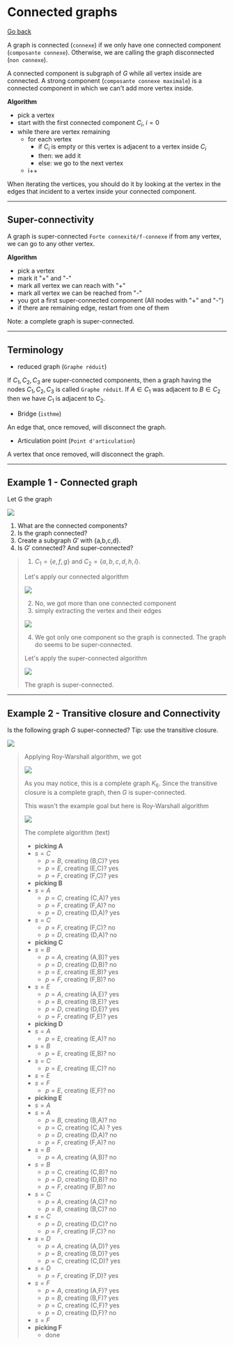 # Connected graphs

[Go back](..#advanced-terminology)

A graph is connected (`connexe`) if we only have one connected component (`composante connexe`). Otherwise, we are calling the graph disconnected (`non connexe`).

A connected component is subgraph of $G$ while all vertex inside are connected. A strong component (`composante connexe maximale`) is a connected component in which we can't add more vertex inside.

**Algorithm**

* pick a vertex
* start with the first connected component $C_i$, $i=0$
* while there are vertex remaining
  * for each vertex
    * if $C_i$ is empty or this vertex is adjacent to a vertex inside $C_i$
    * then: we add it
    * else: we go to the next vertex
  * i++

When iterating the vertices, you should do it by looking at the vertex in the edges that incident to a vertex inside your connected component.

<hr class="sl">

## Super-connectivity

A graph is super-connected `Forte connexité/f-connexe` if from any vertex, we can go to any other vertex.

**Algorithm**

* pick a vertex
* mark it "+" and "-"
* mark all vertex we can reach with "+"
* mark all vertex we can be reached from "-"
* you got a first super-connected component (All nodes with "+" and "-")
* if there are remaining edge, restart from one of them

Note: a complete graph is super-connected.

<hr class="sl">

## Terminology

* reduced graph (``Graphe réduit``)

If $C_1, C_2, C_3$ are super-connected components, then a graph having the nodes $C_1, C_2, C_3$ is called ``Graphe réduit``. If $A \in C_1$ was adjacent to $B \in C_2$ then we have $C_1$ is adjacent to $C_2$.

* Bridge (`isthme`)

An edge that, once removed, will disconnect the graph.

* Articulation point (`Point d'articulation`)

A vertex that once removed, will disconnect the graph.

<hr class="sr">

## Example 1 - Connected graph

Let G the graph

![](images/connected/connected1.svg)

1. What are the connected components?
2. Is the graph connected?
3. Create a subgraph $G'$ with $\text{\{a,b,c,d\}}$.
4. Is $G'$ connected? And super-connected?

<blockquote class="spoiler">

1. $C_1=\{e,f,g\}$ and $C_2=\{a,b,c,d,h,i\}$.

Let's apply our connected algorithm

![](images/connected/connected1-1.png)

2. No, we got more than one connected component
3. simply extracting the vertex and their edges

![](images/connected/connected1-2.svg)

4. We got only one component so the graph is connected. The graph do seems to be super-connected.

Let's apply the super-connected algorithm

![](images/connected/connected1-3.png)

The graph is super-connected.

</blockquote>

<hr class="sl">

## Example 2 - Transitive closure and Connectivity

Is the following graph $G$ super-connected? Tip: use the transitive closure.

![](images/connected/connected2.png)

<blockquote class="spoiler">

Applying Roy-Warshall algorithm, we got

![](images/connected/connected2-1.svg)

As you may notice, this is a complete graph $K_{6}$. Since the transitive closure is a complete graph, then $G$ is super-connected.

This wasn't the example goal but here is Roy-Warshall algorithm

![](images/connected/connected2-2.png)

The complete algorithm (text)


* **picking A**
* $s=C$
  * $p=B$, creating (B,C)? yes
  * $p=E$, creating (E,C)? yes
  * $p=F$, creating (F,C)? yes
* **picking B**
* $s=A$
  * $p=C$, creating (C,A)? yes
  * $p=F$, creating (F,A)? no
  * $p=D$, creating (D,A)? yes
* $s=C$
  * $p=F$, creating (F,C)? no
  * $p=D$, creating (D,A)? no
* **picking C**
* $s=B$
  * $p=A$, creating (A,B)? yes
  * $p=D$, creating (D,B)? no
  * $p=E$, creating (E,B)? yes
  * $p=F$, creating (F,B)? no
* $s=E$
  * $p=A$, creating (A,E)? yes
  * $p=B$, creating (B,E)? yes
  * $p=D$, creating (D,E)? yes
  * $p=F$, creating (F,E)? yes
* **picking D**
* $s=A$
  * $p=E$, creating (E,A)? no
* $s=B$
  * $p=E$, creating (E,B)? no
* $s=C$
  * $p=E$, creating (E,C)? no
* $s=E$
* $s=F$
  * $p=E$, creating (E,F)? no
* **picking E**
* $s=A$
* $s=A$
  * $p=B$, creating (B,A)? no
  * $p=C$, creating (C,A) ? yes
  * $p=D$, creating (D,A)? no
  * $p=F$, creating (F,A)? no
* $s=B$
  * $p=A$, creating (A,B)? no
* $s=B$
  * $p=C$, creating (C,B)? no
  * $p=D$, creating (D,B)? no
  * $p=F$, creating (F,B)? no
* $s=C$
  * $p=A$, creating (A,C)? no
  * $p=B$, creating (B,C)? no
* $s=C$
  * $p=D$, creating (D,C)? no
  * $p=F$, creating (F,C)? no
* $s=D$
  * $p=A$, creating (A,D)? yes
  * $p=B$, creating (B,D)? yes
  * $p=C$, creating (C,D)? yes
* $s=D$
  * $p=F$, creating (F,D)? yes
* $s=F$
  * $p=A$, creating (A,F)? yes
  * $p=B$, creating (B,F)? yes
  * $p=C$, creating (C,F)? yes
  * $p=D$, creating (D,F)? no
* $s=F$
* **picking F**
  * done
</blockquote>